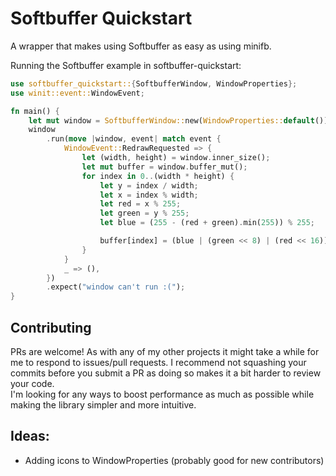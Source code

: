 Softbuffer Quickstart
=====================
A wrapper that makes using Softbuffer as easy as using minifb.

Running the Softbuffer example in softbuffer-quickstart:
```rust
use softbuffer_quickstart::{SoftbufferWindow, WindowProperties};
use winit::event::WindowEvent;

fn main() {
    let mut window = SoftbufferWindow::new(WindowProperties::default());
    window
        .run(move |window, event| match event {
            WindowEvent::RedrawRequested => {
                let (width, height) = window.inner_size();
                let mut buffer = window.buffer_mut();
                for index in 0..(width * height) {
                    let y = index / width;
                    let x = index % width;
                    let red = x % 255;
                    let green = y % 255;
                    let blue = (255 - (red + green).min(255)) % 255;

                    buffer[index] = (blue | (green << 8) | (red << 16)).try_into().unwrap();
                }
            }
            _ => (),
        })
        .expect("window can't run :(");
}
```


## Contributing
PRs are welcome! As with any of my other projects it might take a while for me to respond to issues/pull requests. I recommend not squashing your commits before you submit a PR as doing so makes it a bit harder to review your code.  
I'm looking for any ways to boost performance as much as possible while making the library simpler and more intuitive.

## Ideas:
- Adding icons to WindowProperties (probably good for new contributors)
